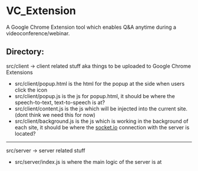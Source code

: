 # VC_Extension
A Google Chrome Extension tool which enables Q&amp;A anytime during a videoconference/webinar.

## Directory: 
src/client -> client related stuff aka things to be uploaded to Google Chrome Extensions 
- src/client/popup.html is the html for the popup at the side when users click the icon
- src/client/popup.js is the js for popup.html, it should be where the speech-to-text, text-to-speech is at? 
- src/client/content.js is the js which will be injected into the current site. (dont think we need this for now)
- src/client/background.js is the js which is working in the background of each site, it should be where the [socket.io](https://socket.io) connection with the server is located? 

---

src/server -> server related stuff
- src/server/index.js is where the main logic of the server is at 
